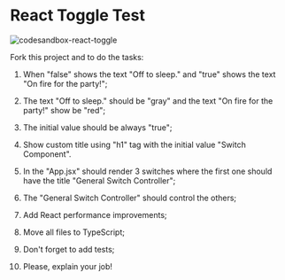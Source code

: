# React Toggle Test

![codesandbox-react-toggle](https://user-images.githubusercontent.com/1542831/101417895-57f32080-38cb-11eb-8bb6-c493f1cedbaa.gif)

Fork this project and to do the tasks:

1. When "false" shows the text "Off to sleep." and "true" shows the text "On fire for the party!";

2. The text "Off to sleep." should be "gray" and the text "On fire for the party!" show be "red";

3. The initial value should be always "true";

4. Show custom title using "h1" tag with the initial value "Switch Component".

5. In the "App.jsx" should render 3 switches where the first one should have the title "General Switch Controller";

6. The "General Switch Controller" should control the others;

7. Add React performance improvements;

8. Move all files to TypeScript;

9. Don't forget to add tests;

10. Please, explain your job!
